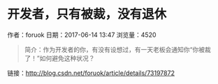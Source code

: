 # 开发者，只有被裁，没有退休
作者：foruok
日期：2017-06-14 13:47
浏览量：4520
> 简介：作为开发者的你，有没有设想过，有一天老板会通知你“你被裁了！”如何避免这种状况？

 链接：http://blog.csdn.net/foruok/article/details/73197872

